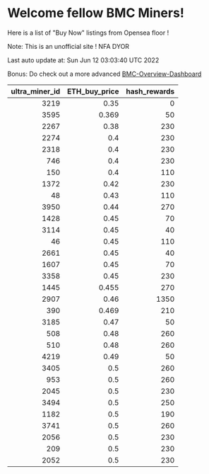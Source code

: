 # Welcome fellow BMC Miners!
Here is a list of "Buy Now" listings from Opensea floor !

Note: This is an unofficial site ! NFA DYOR

Last auto update at: Sun Jun 12 03:03:40 UTC 2022

Bonus: Do check out a more advanced [BMC-Overview-Dashboard](https://dune.com/defifunk/BMC-Overview-Dashboard)


|   ultra_miner_id |   ETH_buy_price |   hash_rewards |
|-----------------:|----------------:|---------------:|
|             3219 |           0.35  |              0 |
|             3595 |           0.369 |             50 |
|             2267 |           0.38  |            230 |
|             2274 |           0.4   |            230 |
|             2318 |           0.4   |            230 |
|              746 |           0.4   |            230 |
|              150 |           0.4   |            110 |
|             1372 |           0.42  |            230 |
|               48 |           0.43  |            110 |
|             3950 |           0.44  |            270 |
|             1428 |           0.45  |             70 |
|             3114 |           0.45  |             40 |
|               46 |           0.45  |            110 |
|             2661 |           0.45  |             40 |
|             1607 |           0.45  |             70 |
|             3358 |           0.45  |            230 |
|             1445 |           0.455 |            270 |
|             2907 |           0.46  |           1350 |
|              390 |           0.469 |            210 |
|             3185 |           0.47  |             50 |
|              508 |           0.48  |            260 |
|              510 |           0.48  |            260 |
|             4219 |           0.49  |             50 |
|             3405 |           0.5   |            260 |
|              953 |           0.5   |            260 |
|             2045 |           0.5   |            230 |
|             3494 |           0.5   |            250 |
|             1182 |           0.5   |            190 |
|             3741 |           0.5   |            260 |
|             2056 |           0.5   |            230 |
|              209 |           0.5   |            230 |
|             2052 |           0.5   |            230 |